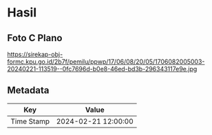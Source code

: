 # Hasil

## Foto C Plano

https://sirekap-obj-formc.kpu.go.id/2b7f/pemilu/ppwp/17/06/08/20/05/1706082005003-20240221-113519--0fc7696d-b0e8-46ed-bd3b-296343117e9e.jpg


## Metadata

| Key        | Value               |
| ---------- | ------------------- |
| Time Stamp | 2024-02-21 12:00:00 |



